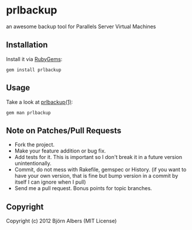 prlbackup
=========

an awesome backup tool for Parallels Server Virtual Machines

Installation
------------

Install it via [RubyGems](https://rubygems.org/gems/prlbackup):

    gem install prlbackup

Usage
-----

Take a look at [prlbackup(1)](http://bjoernalbers.de/prlbackup/):

    gem man prlbackup

Note on Patches/Pull Requests
-----------------------------

* Fork the project.
* Make your feature addition or bug fix.
* Add tests for it. This is important so I don't break it in a future version unintentionally.
* Commit, do not mess with Rakefile, gemspec or History.
  (if you want to have your own version, that is fine but bump version in a commit by itself I can ignore when I pull)
* Send me a pull request. Bonus points for topic branches.

Copyright
---------

Copyright (c) 2012 Björn Albers (MIT License)
